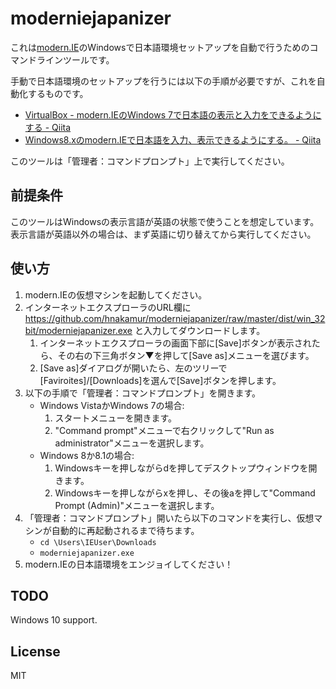 moderniejapanizer
=================

これは[modern.IE](https://www.modern.ie/ja-jp)のWindowsで日本語環境セットアップを自動で行うためのコマンドラインツールです。

手動で日本語環境のセットアップを行うには以下の手順が必要ですが、これを自動化するものです。

* [VirtualBox - modern.IEのWindows 7で日本語の表示と入力をできるようにする - Qiita](http://qiita.com/hnakamur/items/5f2f9e817dd0de60abb2)
* [Windows8.xのmodern.IEで日本語を入力、表示できるようにする。 - Qiita](http://qiita.com/hnakamur/items/cd37c9c8826afe4b4dda)

このツールは「管理者：コマンドプロンプト」上で実行してください。

## 前提条件

このツールはWindowsの表示言語が英語の状態で使うことを想定しています。表示言語が英語以外の場合は、まず英語に切り替えてから実行してください。

## 使い方

1. modern.IEの仮想マシンを起動してください。
2. インターネットエクスプローラのURL欄に https://github.com/hnakamur/moderniejapanizer/raw/master/dist/win_32bit/moderniejapanizer.exe と入力してダウンロードします。
    1. インターネットエクスプローラの画面下部に[Save]ボタンが表示されたら、その右の下三角ボタン▼を押して[Save as]メニューを選びます。
    2. [Save as]ダイアログが開いたら、左のツリーで[Faviroites]/[Downloads]を選んで[Save]ボタンを押します。
3. 以下の手順で「管理者：コマンドプロンプト」を開きます。
    * Windows VistaかWindows 7の場合:
        1. スタートメニューを開きます。
        2. "Command prompt"メニューで右クリックして"Run as administrator"メニューを選択します。
    * Windows 8か8.1の場合:
        1. Windowsキーを押しながらdを押してデスクトップウィンドウを開きます。
        1. Windowsキーを押しながらxを押し、その後aを押して"Command Prompt (Admin)"メニューを選択します。
4. 「管理者：コマンドプロンプト」開いたら以下のコマンドを実行し、仮想マシンが自動的に再起動されるまで待ちます。
    * `cd \Users\IEUser\Downloads`
    * `moderniejapanizer.exe`
5. modern.IEの日本語環境をエンジョイしてください！

## TODO

Windows 10 support.

## License

MIT

